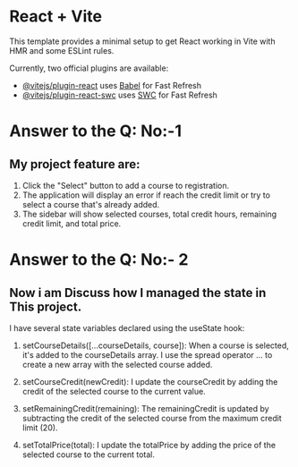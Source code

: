 # React + Vite

This template provides a minimal setup to get React working in Vite with HMR and some ESLint rules.

Currently, two official plugins are available:

- [@vitejs/plugin-react](https://github.com/vitejs/vite-plugin-react/blob/main/packages/plugin-react/README.md) uses [Babel](https://babeljs.io/) for Fast Refresh
- [@vitejs/plugin-react-swc](https://github.com/vitejs/vite-plugin-react-swc) uses [SWC](https://swc.rs/) for Fast Refresh


# Answer to the Q: No:-1
## My project feature are:
1. Click the "Select" button to add a course to  registration.
2. The application will display an error if  reach the credit limit or try to select a course that's already added.
3. The sidebar will show selected courses, total credit hours, remaining credit limit, and total price.


# Answer to the Q: No:- 2
## Now i am Discuss how I managed the state in This project.

I have several state variables declared using the useState hook:
1. setCourseDetails([...courseDetails, course]): When a course is selected, it's added to the courseDetails array. I use the spread operator ... to create a new array with the selected course added.

2. setCourseCredit(newCredit): I update the courseCredit by adding the credit of the selected course to the current value.

3. setRemainingCredit(remaining): The remainingCredit is updated by subtracting the credit of the selected course from the maximum credit limit (20).

4. setTotalPrice(total): I update the totalPrice by adding the price of the selected course to the current total.
